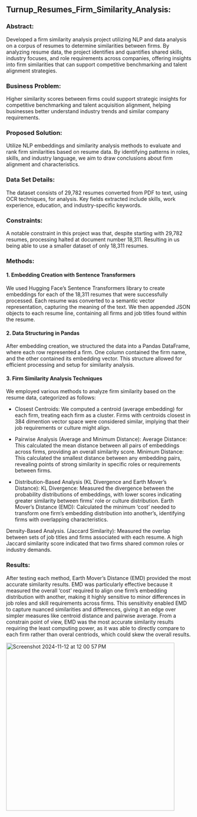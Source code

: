 ## Turnup_Resumes_Firm_Similarity_Analysis: 
### Abstract:
Developed a firm similarity analysis project utilizing NLP and data analysis on a corpus of resumes to determine similarities between firms. By analyzing resume data, the project identifies and quantifies shared skills, industry focuses, and role requirements across companies, offering insights into firm similarities that can support competitive benchmarking and talent alignment strategies.

### Business Problem: 
Higher similarity scores between firms could support strategic insights for competitive benchmarking and talent acquisition alignment, helping businesses better understand industry trends and similar company requirements.

### Proposed Solution:
Utilize NLP embeddings and similarity analysis methods to evaluate and rank firm similarities based on resume data. By identifying patterns in roles, skills, and industry language, we aim to draw conclusions about firm alignment and characteristics.

### Data Set Details: 
The dataset consists of 29,782 resumes converted from PDF to text, using OCR techniques, for analysis. Key fields extracted include skills, work experience, education, and industry-specific keywords.

### Constraints:
A notable constraint in this project was that, despite starting with 29,782 resumes, processing halted at document number 18,311. Resulting in us being able to use a smaller dataset of only 18,311 resumes.

### Methods:

#### 1. Embedding Creation with Sentence Transformers
We used Hugging Face’s Sentence Transformers library to create embeddings for each of the 18,311 resumes that were successfully processed. Each resume was converted to a semantic vector representation, capturing the meaning of the text. We then appended JSON objects to each resume line, containing all firms and job titles found within the resume.

#### 2. Data Structuring in Pandas
After embedding creation, we structured the data into a Pandas DataFrame, where each row represented a firm. One column contained the firm name, and the other contained its embedding vector. This structure allowed for efficient processing and setup for similarity analysis.

#### 3. Firm Similarity Analysis Techniques
We employed various methods to analyze firm similarity based on the resume data, categorized as follows:

- Closest Centroids: We computed a centroid (average embedding) for each firm, treating each firm as a cluster. Firms with centroids closest in 384 dimention vector space were considered similar, implying that their job requirements or culture might align.

- Pairwise Analysis (Average and Minimum Distance):
  Average Distance: This calculated the mean distance between all pairs of embeddings across firms, providing an overall similarity score.
  Minimum Distance: This calculated the smallest distance between any embedding pairs, revealing points of strong similarity in specific roles or requirements between firms.

- Distribution-Based Analysis (KL Divergence and Earth Mover’s Distance):
  KL Divergence: Measured the divergence between the probability distributions of embeddings, with lower scores indicating greater similarity between firms’ role or culture distribution.
  Earth Mover’s Distance (EMD): Calculated the minimum ‘cost’ needed to transform one firm’s embedding distribution into another’s, identifying firms with overlapping characteristics.

Density-Based Analysis.
  (Jaccard Similarity): Measured the overlap between sets of job titles and firms associated with each resume. A high Jaccard similarity score indicated that two firms shared common roles or industry demands.

### Results:
After testing each method, Earth Mover’s Distance (EMD) provided the most accurate similarity results. EMD was particularly effective because it measured the overall ‘cost’ required to align one firm’s embedding distribution with another, making it highly sensitive to minor differences in job roles and skill requirements across firms. This sensitivity enabled EMD to capture nuanced similarities and differences, giving it an edge over simpler measures like centroid distance and pairwise average. From a constrain point of view, EMD was the most accurate similarity results requiring the least computing power, as it was able to directly compare to each firm rather than overal centriods, which could skew the overall results. 

<img width="456" alt="Screenshot 2024-11-12 at 12 00 57 PM" src="https://github.com/user-attachments/assets/f245908b-b53b-4f97-a76b-b76949286e7d">
